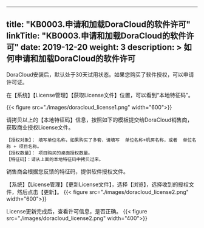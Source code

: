 
---
title: "KB0003.申请和加载DoraCloud的软件许可"
linkTitle: "KB0003.申请和加载DoraCloud的软件许可"
date: 2019-12-20
weight: 3
description: >
   如何申请和加载DoraCloud的软件许可
---



DoraCloud安装后，默认处于30天试用状态。如果您购买了软件授权，可以申请许可证。

在【系统】【License管理】【获取License文件】位置，可以看到“本地特征码”。

{{< figure src="./images/doracloud_license1.png" width="600">}}

请拷贝以上的【本地特征码】信息，按照如下的模板提交给DoraCloud销售商，获取商业授权License文件。


```
【授权对象】： 填写单位名称，如果购买了多套，请填写  单位名称+机房名称，或者  单位名称 + 项目名称。
【授权数量】： 项目购买的桌面授权数量。
【特征码】：请从上面的本地特征码中拷贝过来。
```

销售商会根据您反馈的特征码，提供软件授权文件。

【系统】【License管理】【更新License文件】，选择【浏览】，选择收到的授权文件，然后点击【更新】。
{{< figure src="./images/doracloud_license2.png" width="600">}}

License更新完成后，查看许可信息，是否正确。
{{< figure src="./images/doracloud_license2.png" width="400">}}


